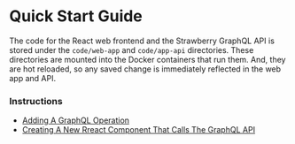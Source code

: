 # Quick Start Guide

The code for the React web frontend and the Strawberry GraphQL API is stored under the `code/web-app` and `code/app-api` directories. These directories are mounted into the Docker containers that run them. And, they are hot reloaded, so any saved change is immediately reflected in the web app and API.

### Instructions

* [Adding A GraphQL Operation](adding-a-graphql-operation.md)
* [Creating A New Rreact Component That Calls The GraphQL API](creating-a-new-react-component-that-calls-the-graphql-api.md)



